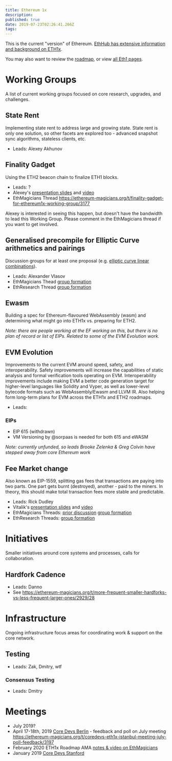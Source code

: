 ```yaml
---
title: Ethereum 1x
description: 
published: true
date: 2019-07-23T02:26:41.266Z
tags: 
---
```


This is the current "version" of Ethereum. [EthHub has extensive information and background on ETH1x](https://docs.ethhub.io/ethereum-roadmap/ethereum-1.x/).

You may also want to review the [roadmap](/roadmap), or view [all Eth1 pages](/eth1/all).
# Working Groups
A list of current working groups focused on core research, upgrades, and challenges.

## State Rent
Implementing state rent to address large and growing state. State rent is only one solution, so other facets are explored too - advanced snapshot sync algorithms, stateless clients, etc.

* Leads: Alexey Akhunov

## Finality Gadget
Using the ETH2 beacon chain to finalize ETH1 blocks.

* Leads: ?
* Alexey's [presentation slides](https://drive.google.com/open?id=16KLZKAutK79NxMh8L7B6hpNKuoOaAPZT) and [video](https://youtu.be/HaT-BIzWSew?t=24502)
* EthMagicians Thread https://ethereum-magicians.org/t/finality-gadget-for-ethereum1x-working-group/3177

Alexey is interested in seeing this happen, but doesn't have the bandwidth to lead this Working Group. Please comment in the EthMagicians thread if you want to get involved.

## Generalised precompile for Elliptic Curve arithmetics and pairings
Discussion groups for at least one proposal (e.g. [elliptic curve linear combinations](https://ethereum-magicians.org/t/precompile-for-general-elliptic-curve-linear-combinations/2581)).
* Leads: Alexander Vlasov
* EthMagicians Thead [group formation](https://ethereum-magicians.org/t/generalised-precompile-for-elliptic-curve-arithmetics-and-pairings-working-group/3208)
* EthResearch Thread [group formation](https://ethresear.ch/t/generalised-precompile-for-elliptic-curve-arithmetics-and-pairings-working-group/5370)

## Ewasm
Building a spec for Ethereum-flavoured WebAssembly (wasm) and determining what might go into ETH1x vs. preparing for ETH2.

_Note: there are people working at the EF working on this, but there is no plan of record or list of EIPs. Related to some of the EVM Evolution work._

## EVM Evolution

Improvements to the current EVM around speed, safety, and interoperability. Safety improvements will increase the capabilities of static analysis and formal verification tools operating on EVM. Interoperability improvements include making EVM a better code generation target for higher-level languages like Solidity and Vyper, as well as lower-level bytecode formats such as WebAssembly/Ewasm and LLVM IR. Also helping form long-term plans for EVM across the ETH1x and ETH2 roadmaps.

* Leads: 

### EIPs

* EIP 615 (withdrawn)
* VM Versioning by @sorpaas is needed for both 615 and eWASM

_Note: currently unfunded, so leads Brooke Zelenka & Greg Colvin have stepped away from core Ethereum work_

## Fee Market change
Also known as EIP-1559, splitting gas fees that transactions are paying into two parts. One part gets burnt (destroyed), another - paid to the miners. In theory, this should make total transaction fees more stable and predictable.
* Leads: Rick Dudley
* Vitalik's [presentation slides](https://drive.google.com/open?id=12bCGHxv9uldSvh-dcDS5qc53XqZDOOHD) and [video](https://www.youtube.com/watch?v=HaT-BIzWSew&t=4706s)
* EthMagicians Threads: [prior discussion](https://ethereum-magicians.org/t/eip-1559-fee-market-change-for-eth-1-0-chain/2783) [group formation](https://ethereum-magicians.org/t/fee-market-change-working-group-formation-and-my-proposed-amendment/3195)
* EthResearch Threads: [group formation](https://ethresear.ch/t/fee-market-change-working-group-formation-and-my-proposed-amendment/5365)

# Initiatives
Smaller initiatives around core systems and processes, calls for collaboration.

## Hardfork Cadence

* Leads: Danno
* See https://ethereum-magicians.org/t/more-frequent-smaller-hardforks-vs-less-frequent-larger-ones/2929/28

# Infrastructure
Ongoing infrastructure focus areas for coordinating work & support on the core network.

## Testing
* Leads: Zak, Dmitry, wtf

### Consensus Testing

* Leads: Dmitry

# Meetings
* July 2019?
* April 17-18th, 2019 [Core Devs Berlin](/eth1/coredevsberlin) - feedback and poll on July meeting https://ethereum-magicians.org/t/coredevs-eth1x-istanbul-meeting-july-poll-feedback/3197
* February 2020 ETH1x Roadmap AMA [notes & video on EthMagicians](https://ethereum-magicians.org/t/eth-roadmap-ama-webinar-feb-6th-8am-pst-1700-utc-1/2518)
* January 2019 [Core Devs Stanford](/eth1/coredevsstanford)
